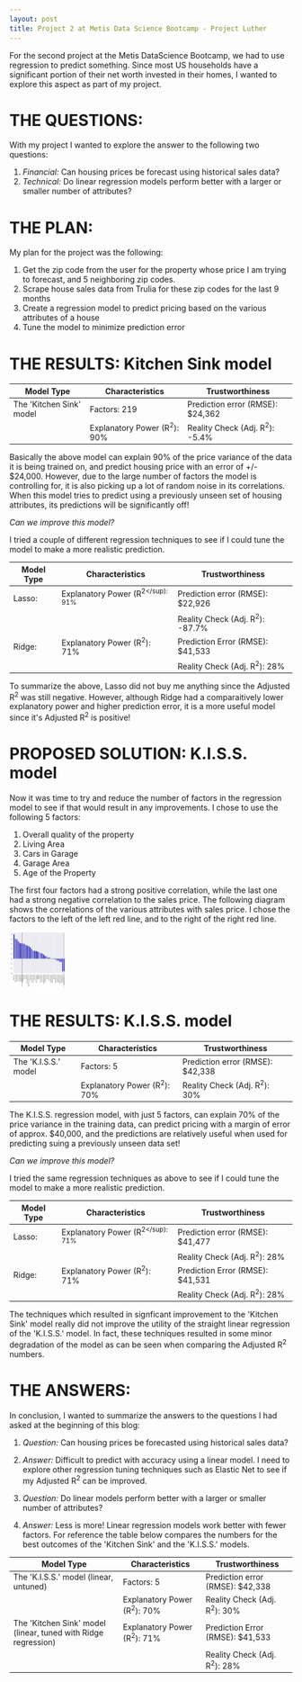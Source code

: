 ```yaml
---
layout: post
title: Project 2 at Metis Data Science Bootcamp - Project Luther
---
```


For the second project at the Metis DataScience Bootcamp, we had to use regression to predict something.  Since most US households have a significant portion of their net worth invested in 
their homes, I wanted to explore this aspect as part of my project.

# THE QUESTIONS: #
With my project I wanted to explore the answer to the following two questions:

1. *Financial:*  Can housing prices be forecast using historical sales data?
2. *Technical:*  Do linear regression models perform better with a larger or smaller number of attributes?

# THE PLAN: #
My plan for the project was the following:
1. Get the zip code from the user for the property whose price I am trying to forecast, and 5 neighboring zip codes.
2. Scrape house sales data from Trulia for these zip codes for the last 9 months
3. Create a regression model to predict pricing based on the various attributes of a house
4. Tune the model to minimize prediction error

# THE RESULTS: Kitchen Sink model

Model Type | Characteristics | Trustworthiness
-----------|-----------------|----------------
The 'Kitchen Sink' model | Factors: 219 | Prediction error (RMSE): $24,362
| | Explanatory Power (R<sup>2</sup>): 90% | Reality Check (Adj. R<sup>2</sup>): -5.4%

Basically the above model can explain 90% of the price variance of the data it is being trained on, and predict housing price with an error of +/- $24,000.  However, due to the large number 
of factors the model is controlling for, it is also picking up a lot of random noise in its correlations.  When this model tries to predict using a previously unseen set of housing 
attributes, its predictions will be significantly off!

*Can we improve this model?*

I tried a couple of different regression techniques to see if I could tune the model to make a more realistic prediction.

Model Type | Characteristics | Trustworthiness
-----------|-----------------|----------------
Lasso: | Explanatory Power (R<sup>2</sup): 91% | Prediction error (RMSE): $22,926
| | | Reality Check (Adj. R<sup>2</sup>): -87.7%
Ridge: | Explanatory Power (R<sup>2</sup>): 71% | Prediction Error (RMSE): $41,533
| | | Reality Check (Adj. R<sup>2</sup>): 28%

To summarize the above, Lasso did not buy me anything since the Adjusted R<sup>2</sup> was still negative.  However, although Ridge had a comparaitively lower explanatory power and higher 
prediction error, it is a more useful model since it's Adjusted R<sup>2</sup> is positive!

# PROPOSED SOLUTION: K.I.S.S. model

Now it was time to try and reduce the number of factors in the regression model to see if that would result in any improvements.  I chose to use the following 5 factors:
1. Overall quality of the property
2. Living Area
3. Cars in Garage
4. Garage Area
5. Age of the Property

The first four factors had a strong positive correlation, while the last one had a strong negative correlation to the sales price.  The following diagram shows the correlations of the 
various attributes with sales price.  I chose the factors to the left of the left red line, and to the right of the right red line.

<img src="./correlation1.jpg" width="100" height="100">

# THE RESULTS: K.I.S.S. model

Model Type | Characteristics | Trustworthiness
-----------|-----------------|----------------
The 'K.I.S.S.' model | Factors: 5 | Prediction error (RMSE): $42,338
| | Explanatory Power (R<sup>2</sup>): 70% | Reality Check (Adj. R<sup>2</sup>): 30%

The K.I.S.S. regression model, with just 5 factors, can explain 70% of the price variance in the training data, can predict pricing with a margin of error of approx. $40,000, and the 
predictions are relatively useful when used for predicting suing a previously unseen data set!

*Can we improve this model?*

I tried the same regression techniques as above to see if I could tune the model to make a more realistic prediction.

Model Type | Characteristics | Trustworthiness
-----------|-----------------|----------------
Lasso: | Explanatory Power (R<sup>2</sup): 71% | Prediction error (RMSE): $41,477
| | | Reality Check (Adj. R<sup>2</sup>): 28%
Ridge: | Explanatory Power (R<sup>2</sup>): 71% | Prediction Error (RMSE): $41,531
| | | Reality Check (Adj. R<sup>2</sup>): 28%

The techniques which resulted in signficant improvement to the 'Kitchen Sink' model really did not improve the utility of the straight linear regression of the 'K.I.S.S.' model.  In fact, 
these techniques resulted in some minor degradation of the model as can be seen when comparing the Adjusted R<sup>2</sup> numbers.

# THE ANSWERS:

In conclusion, I wanted to summarize the answers to the questions I had asked at the beginning of this blog:

1. *Question:* Can housing prices be forecasted using historical sales data?
2. *Answer:* Difficult to predict with accuracy using a linear model.  I need to explore other regression tuning techniques such as Elastic Net to see if my Adjusted R<sup>2</sup> can be 
improved.

3. *Question:* Do linear models perform better with a larger or smaller number of attributes?
4. *Answer:* Less is more!  Linear regression models work better with fewer factors.  For reference the table below compares the numbers for the best outcomes of the 'Kitchen Sink' and the 
'K.I.S.S.' models.

Model Type | Characteristics | Trustworthiness
-----------|-----------------|----------------
The 'K.I.S.S.' model (linear, untuned) | Factors: 5 | Prediction error (RMSE): $42,338
| | Explanatory Power (R<sup>2</sup>): 70% | Reality Check (Adj. R<sup>2</sup>): 30%
The 'Kitchen Sink' model (linear, tuned with Ridge regression) | Explanatory Power (R<sup>2</sup>): 71% | Prediction Error (RMSE): $41,533
| | | Reality Check (Adj. R<sup>2</sup>): 28%

